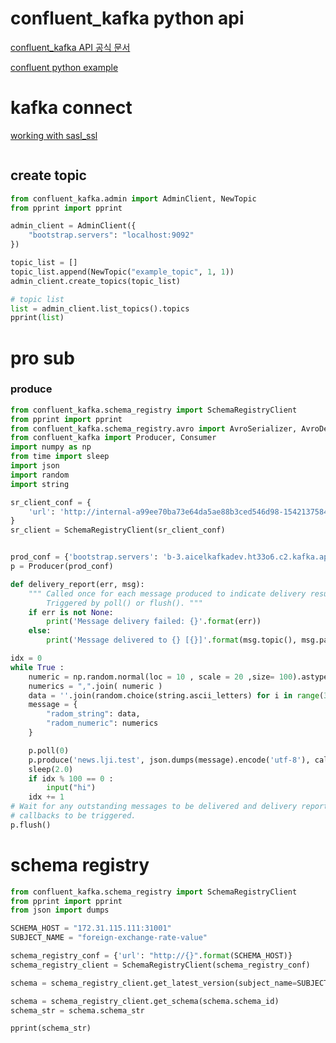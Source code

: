 

# confluent_kafka python api
[confluent_kafka API 공식 문서](https://docs.confluent.io/platform/current/clients/confluent-kafka-python/html/index.html#pythonclient-consumer)

[confluent python example](https://github.com/confluentinc/confluent-kafka-python/tree/master/examples)


# kafka connect
[working with sasl_ssl ](https://github.com/edenhill/librdkafka/issues/2526)
```py

```


## create topic
```py
from confluent_kafka.admin import AdminClient, NewTopic
from pprint import pprint

admin_client = AdminClient({
    "bootstrap.servers": "localhost:9092"
})

topic_list = []
topic_list.append(NewTopic("example_topic", 1, 1))
admin_client.create_topics(topic_list)

# topic list
list = admin_client.list_topics().topics
pprint(list)

```





# pro sub

### produce
```py
from confluent_kafka.schema_registry import SchemaRegistryClient
from pprint import pprint
from confluent_kafka.schema_registry.avro import AvroSerializer, AvroDeserializer
from confluent_kafka import Producer, Consumer
import numpy as np
from time import sleep
import json
import random
import string

sr_client_conf = {  
    'url': 'http://internal-a99ee70ba73e64da5ae88b3ced546d98-1542137584.ap-northeast-2.elb.amazonaws.com:8083'
}
sr_client = SchemaRegistryClient(sr_client_conf)


prod_conf = {'bootstrap.servers': 'b-3.aicelkafkadev.ht33o6.c2.kafka.ap-northeast-2.amazonaws.com:9092'}
p = Producer(prod_conf)

def delivery_report(err, msg):
    """ Called once for each message produced to indicate delivery result.
        Triggered by poll() or flush(). """
    if err is not None:
        print('Message delivery failed: {}'.format(err))
    else:
        print('Message delivered to {} [{}]'.format(msg.topic(), msg.partition()))

idx = 0
while True :
    numeric = np.random.normal(loc = 10 , scale = 20 ,size= 100).astype(str).tolist()
    numerics = ",".join( numeric )
    data = ''.join(random.choice(string.ascii_letters) for i in range(32))
    message = {
        "radom_string": data,
        "radom_numeric": numerics
    }

    p.poll(0)
    p.produce('news.lji.test', json.dumps(message).encode('utf-8'), callback=delivery_report)
    sleep(2.0)
    if idx % 100 == 0 :
        input("hi")
    idx += 1 
# Wait for any outstanding messages to be delivered and delivery report
# callbacks to be triggered.
p.flush()

```


# schema registry

```py
from confluent_kafka.schema_registry import SchemaRegistryClient
from pprint import pprint 
from json import dumps

SCHEMA_HOST = "172.31.115.111:31001"
SUBJECT_NAME = "foreign-exchange-rate-value"

schema_registry_conf = {'url': "http://{}".format(SCHEMA_HOST)}
schema_registry_client = SchemaRegistryClient(schema_registry_conf)

schema = schema_registry_client.get_latest_version(subject_name=SUBJECT_NAME)

schema = schema_registry_client.get_schema(schema.schema_id)
schema_str = schema.schema_str

pprint(schema_str)
```